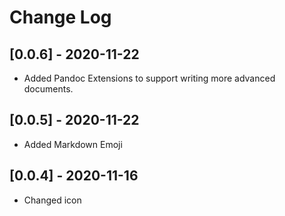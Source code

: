 # Change Log

## [0.0.6] - 2020-11-22

- Added Pandoc Extensions to support writing more advanced documents.

## [0.0.5] - 2020-11-22

- Added Markdown Emoji

## [0.0.4] - 2020-11-16

- Changed icon

